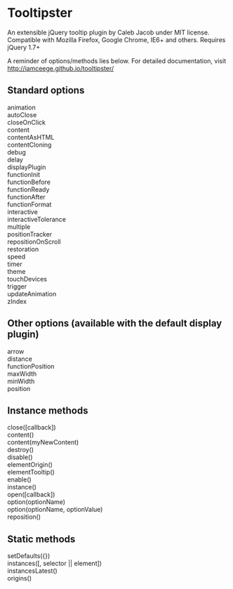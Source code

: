 Tooltipster
===========

An extensible jQuery tooltip plugin by Caleb Jacob under MIT license.  
Compatible with Mozilla Firefox, Google Chrome, IE6+ and others. Requires jQuery 1.7+

A reminder of options/methods lies below. For detailed documentation, visit http://iamceege.github.io/tooltipster/

Standard options
-------------------------

animation  
autoClose  
closeOnClick  
content  
contentAsHTML  
contentCloning  
debug  
delay  
displayPlugin  
functionInit  
functionBefore  
functionReady  
functionAfter  
functionFormat  
interactive  
interactiveTolerance  
multiple  
positionTracker  
repositionOnScroll  
restoration  
speed  
timer  
theme  
touchDevices  
trigger  
updateAnimation  
zIndex  

Other options (available with the default display plugin)
-------------------------

arrow  
distance  
functionPosition  
maxWidth  
minWidth  
position  

Instance methods
-------------------------

close([callback])  
content()  
content(myNewContent)  
destroy()  
disable()  
elementOrigin()  
elementTooltip()  
enable()  
instance()  
open([callback])  
option(optionName)  
option(optionName, optionValue)  
reposition()   

Static methods
-------------------------

setDefaults({})  
instances([, selector || element])  
instancesLatest()  
origins()  


